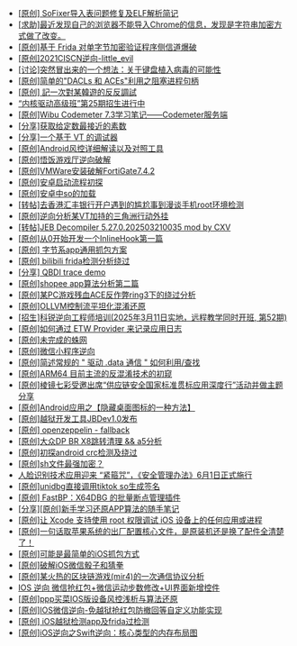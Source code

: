 + [[原创] SoFixer导入表问题修复及ELF解析简记](https://bbs.kanxue.com/thread-282221.htm)
+ [[求助]最近发现自己的浏览器不能导入Chrome的信息，发现是字符串加密方式做了改变。](https://bbs.kanxue.com/thread-283336.htm)
+ [[原创]基于  Frida  对单字节加密验证程序侧信道爆破](https://bbs.kanxue.com/thread-281796.htm)
+ [[原创]2021CISCN逆向-little_evil](https://bbs.kanxue.com/thread-267706.htm)
+ [[讨论]突然冒出来的一个想法：关于键盘植入病毒的可能性](https://bbs.kanxue.com/thread-286190.htm)
+ [[原创]简单的"DACLs 和 ACEs"利用之阻塞进程句柄](https://bbs.kanxue.com/thread-285347.htm)
+ [[原创] 記一次對某韓遊的反反調試](https://bbs.kanxue.com/thread-286089.htm)
+ [“内核驱动高级班”第25期招生进行中](https://bbs.kanxue.com/thread-280081.htm)
+ [[原创]Wibu Codemeter 7.3学习笔记——Codemeter服务端](https://bbs.kanxue.com/thread-275695.htm)
+ [[分享]获取给定数最接近的素数](https://bbs.kanxue.com/thread-286193.htm)
+ [[分享]一个基于 VT 的调试器](https://bbs.kanxue.com/thread-286110.htm)
+ [[原创]Android风控详细解读以及对照工具](https://bbs.kanxue.com/thread-286120.htm)
+ [[原创]悟饭游戏厅逆向破解](https://bbs.kanxue.com/thread-286194.htm)
+ [[原创]VMWare安装破解FortiGate7.4.2](https://bbs.kanxue.com/thread-284794.htm)
+ [[原创]安卓启动流程初探](https://bbs.kanxue.com/thread-285949.htm)
+ [[原创]安卓中so的加载](https://bbs.kanxue.com/thread-286004.htm)
+ [[转帖]去香港汇丰银行开户遇到的尴尬事到漫谈手机root环境检测](https://bbs.kanxue.com/thread-285754.htm)
+ [[原创]逆向分析某VT加持的三角洲行动外挂](https://bbs.kanxue.com/thread-286195.htm)
+ [[转帖]JEB Decompiler 5.27.0.202503210035 mod by CXV](https://bbs.kanxue.com/thread-286132.htm)
+ [[原创]从0开始开发一个InlineHook第一篇](https://bbs.kanxue.com/thread-284689.htm)
+ [[原创] 字节系app通用抓包方案](https://bbs.kanxue.com/thread-280165.htm)
+ [[原创] bilibili frida检测分析绕过](https://bbs.kanxue.com/thread-285893.htm)
+ [[分享] QBDI trace demo](https://bbs.kanxue.com/thread-285857.htm)
+ [[原创]shopee app算法分析第二篇](https://bbs.kanxue.com/thread-286191.htm)
+ [[原创]某PC游戏残血ACE反作弊ring3下的绕过分析](https://bbs.kanxue.com/thread-284667.htm)
+ [[原创]OLLVM控制流平坦化混淆还原](https://bbs.kanxue.com/thread-286151.htm)
+ [[招生]科锐逆向工程师培训(2025年3月11日实地，远程教学同时开班, 第52期)](https://bbs.kanxue.com/thread-51839.htm)
+ [[原创]如何通过 ETW Provider 来记录应用日志](https://bbs.kanxue.com/thread-285428.htm)
+ [[原创]未完成的蛛网](https://bbs.kanxue.com/thread-286198.htm)
+ [[原创]微信小程序逆向](https://bbs.kanxue.com/thread-286197.htm)
+ [[原创]简述常规的 " 驱动 .data 通信 " 如何利用/查找](https://bbs.kanxue.com/thread-285348.htm)
+ [[原创]ARM64 目前主流的反混淆技术的初窥](https://bbs.kanxue.com/thread-285567.htm)
+ [[原创]棱镜七彩受邀出席“供应链安全国家标准贯标应用深度行”活动并做主题分享](https://bbs.kanxue.com/thread-286199.htm)
+ [[原创]Android应用之【隐藏桌面图标的一种方法】](https://bbs.kanxue.com/thread-280106.htm)
+ [[原创]越狱开发工具JBDev1.0发布](https://bbs.kanxue.com/thread-286201.htm)
+ [[原创] openzeppelin - fallback](https://bbs.kanxue.com/thread-286176.htm)
+ [[原创]大众DP BR X8跳转清理 && a5分析](https://bbs.kanxue.com/thread-285143.htm)
+ [[原创]初探android crc检测及绕过](https://bbs.kanxue.com/thread-285790.htm)
+ [[原创]sh文件最强加密？](https://bbs.kanxue.com/thread-286144.htm)
+ [人脸识别技术应用迎来 “紧箍咒”，《安全管理办法》6月1日正式施行](https://bbs.kanxue.com/thread-286203.htm)
+ [[原创]unidbg直接调用tiktok so生成签名](https://bbs.kanxue.com/thread-285623.htm)
+ [[原创] FastBP：X64DBG 的批量断点管理插件](https://bbs.kanxue.com/thread-286202.htm)
+ [[分享][原创]新手学习还原APP算法的随手笔记](https://bbs.kanxue.com/thread-285953.htm)
+ [[原创]让 Xcode 支持使用 root 权限调试 iOS 设备上的任何应用或进程](https://bbs.kanxue.com/thread-273471.htm)
+ [[原创]一句话取苹果系统的出厂配置核心文件，是原装机还是换了配件全清楚了！](https://bbs.kanxue.com/thread-268898.htm)
+ [[原创]可能是最简单的iOS抓包方式](https://bbs.kanxue.com/thread-267298.htm)
+ [[原创]破解iOS微信骰子和猜拳](https://bbs.kanxue.com/thread-265106.htm)
+ [[原创]某火热的区块链游戏(mir4)的一次通信协议分析](https://bbs.kanxue.com/thread-270892.htm)
+ [IOS 逆向 微信抢红包+微信运动步数修改+UI界面新增控件](https://bbs.kanxue.com/thread-260303.htm)
+ [[原创]ppp买菜IOS版设备风控浅析与算法还原](https://bbs.kanxue.com/thread-270097.htm)
+ [[原创]IOS微信逆向-免越狱抢红包防撤回等自定义功能实现](https://bbs.kanxue.com/thread-265996.htm)
+ [[原创] iOS越狱检测app及frida过检测](https://bbs.kanxue.com/thread-277509.htm)
+ [[原创]iOS逆向之Swift逆向：核心类型的内存布局图](https://bbs.kanxue.com/thread-281215.htm)
